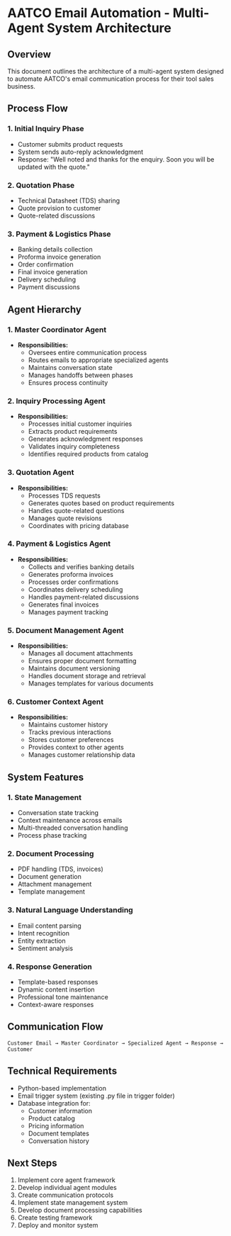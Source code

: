 # AATCO Email Automation - Multi-Agent System Architecture

## Overview
This document outlines the architecture of a multi-agent system designed to automate AATCO's email communication process for their tool sales business.

## Process Flow

### 1. Initial Inquiry Phase
- Customer submits product requests
- System sends auto-reply acknowledgment
- Response: "Well noted and thanks for the enquiry. Soon you will be updated with the quote."

### 2. Quotation Phase
- Technical Datasheet (TDS) sharing
- Quote provision to customer
- Quote-related discussions

### 3. Payment & Logistics Phase
- Banking details collection
- Proforma invoice generation
- Order confirmation
- Final invoice generation
- Delivery scheduling
- Payment discussions

## Agent Hierarchy

### 1. Master Coordinator Agent
- **Responsibilities:**
  - Oversees entire communication process
  - Routes emails to appropriate specialized agents
  - Maintains conversation state
  - Manages handoffs between phases
  - Ensures process continuity

### 2. Inquiry Processing Agent
- **Responsibilities:**
  - Processes initial customer inquiries
  - Extracts product requirements
  - Generates acknowledgment responses
  - Validates inquiry completeness
  - Identifies required products from catalog

### 3. Quotation Agent
- **Responsibilities:**
  - Processes TDS requests
  - Generates quotes based on product requirements
  - Handles quote-related questions
  - Manages quote revisions
  - Coordinates with pricing database

### 4. Payment & Logistics Agent
- **Responsibilities:**
  - Collects and verifies banking details
  - Generates proforma invoices
  - Processes order confirmations
  - Coordinates delivery scheduling
  - Handles payment-related discussions
  - Generates final invoices
  - Manages payment tracking

### 5. Document Management Agent
- **Responsibilities:**
  - Manages all document attachments
  - Ensures proper document formatting
  - Maintains document versioning
  - Handles document storage and retrieval
  - Manages templates for various documents

### 6. Customer Context Agent
- **Responsibilities:**
  - Maintains customer history
  - Tracks previous interactions
  - Stores customer preferences
  - Provides context to other agents
  - Manages customer relationship data

## System Features

### 1. State Management
- Conversation state tracking
- Context maintenance across emails
- Multi-threaded conversation handling
- Process phase tracking

### 2. Document Processing
- PDF handling (TDS, invoices)
- Document generation
- Attachment management
- Template management

### 3. Natural Language Understanding
- Email content parsing
- Intent recognition
- Entity extraction
- Sentiment analysis

### 4. Response Generation
- Template-based responses
- Dynamic content insertion
- Professional tone maintenance
- Context-aware responses

## Communication Flow
```
Customer Email → Master Coordinator → Specialized Agent → Response → Customer
```

## Technical Requirements
- Python-based implementation
- Email trigger system (existing .py file in trigger folder)
- Database integration for:
  - Customer information
  - Product catalog
  - Pricing information
  - Document templates
  - Conversation history

## Next Steps
1. Implement core agent framework
2. Develop individual agent modules
3. Create communication protocols
4. Implement state management system
5. Develop document processing capabilities
6. Create testing framework
7. Deploy and monitor system 